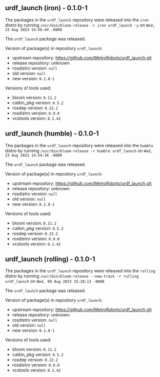 ## urdf_launch (iron) - 0.1.0-1

The packages in the `urdf_launch` repository were released into the `iron` distro by running `/usr/bin/bloom-release -r iron urdf_launch -y` on `Wed, 23 Aug 2023 14:56:44 -0000`

The `urdf_launch` package was released.

Version of package(s) in repository `urdf_launch`:

- upstream repository: https://github.com/MetroRobots/urdf_launch.git
- release repository: unknown
- rosdistro version: `null`
- old version: `null`
- new version: `0.1.0-1`

Versions of tools used:

- bloom version: `0.11.2`
- catkin_pkg version: `0.5.2`
- rosdep version: `0.22.2`
- rosdistro version: `0.9.0`
- vcstools version: `0.1.42`


## urdf_launch (humble) - 0.1.0-1

The packages in the `urdf_launch` repository were released into the `humble` distro by running `/usr/bin/bloom-release -r humble urdf_launch` on `Wed, 23 Aug 2023 14:54:36 -0000`

The `urdf_launch` package was released.

Version of package(s) in repository `urdf_launch`:

- upstream repository: https://github.com/MetroRobots/urdf_launch.git
- release repository: unknown
- rosdistro version: `null`
- old version: `null`
- new version: `0.1.0-1`

Versions of tools used:

- bloom version: `0.11.2`
- catkin_pkg version: `0.5.2`
- rosdep version: `0.22.2`
- rosdistro version: `0.9.0`
- vcstools version: `0.1.42`


## urdf_launch (rolling) - 0.1.0-1

The packages in the `urdf_launch` repository were released into the `rolling` distro by running `/usr/bin/bloom-release --new-track -r rolling urdf_launch` on `Wed, 09 Aug 2023 15:28:13 -0000`

The `urdf_launch` package was released.

Version of package(s) in repository `urdf_launch`:

- upstream repository: https://github.com/MetroRobots/urdf_launch.git
- release repository: unknown
- rosdistro version: `null`
- old version: `null`
- new version: `0.1.0-1`

Versions of tools used:

- bloom version: `0.11.2`
- catkin_pkg version: `0.5.2`
- rosdep version: `0.22.2`
- rosdistro version: `0.9.0`
- vcstools version: `0.1.42`


